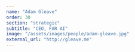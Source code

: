 ```yaml
---
name: "Adam Gleave"
order: 30
section: "strategic"
subtitle: "CEO, FAR AI"
image: "/assets/images/people/adam-gleave.jpg"
external_url: "http://gleave.me"
---
```

